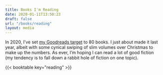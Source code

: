 ```yaml
---
title: Books I'm Reading
date: 2020-01-11T13:50:23
draft: false
url: "/books/reading"
layout: media
---
```


In 2020, I’ve set [my Goodreads target](https://www.goodreads.com/user/show/54047855-jack-reid) to 80 books. I just about made it last year, albeit with some cynical swiping of slim volumes over Christmas to make up the numbers. As ever, I’m hoping I can read a lot of good fiction (my tendency is to fall down a rabbit hole of fiction on one topic).

{{< booktable key="reading" >}}
